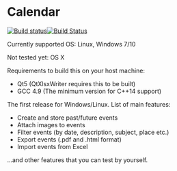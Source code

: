 # Calendar

[![Build status](https://ci.appveyor.com/api/projects/status/ttevkyl6g98lcj2s?svg=true)](https://ci.appveyor.com/project/Stivius/calendar-478ag)[![Build Status](https://semaphoreci.com/api/v1/stivius/calendar/branches/master/shields_badge.svg)](https://semaphoreci.com/stivius/calendar)

Currently supported OS: Linux, Windows 7/10

Not tested yet: OS X

Requirements to build this on your host machine:
- Qt5 (QtXlsxWriter requires this to be built)
- GCC 4.9 (The minimum version for C++14 support)

The first release for Windows/Linux.
List of main features:
- Create and store past/future events
- Attach images to events
- Filter events (by date, description, subject, place etc.)
- Export events (.pdf and .html format)
- Import events from Excel

...and other features that you can test by yourself.